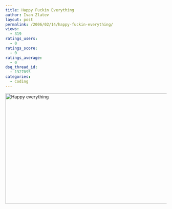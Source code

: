 ```yaml
---
title: Happy Fuckin Everything
author: Ivan Zlatev
layout: post
permalink: /2006/02/14/happy-fuckin-everything/
views:
  - 319
ratings_users:
  - 0
ratings_score:
  - 0
ratings_average:
  - 0
dsq_thread_id:
  - 1327095
categories:
  - Coding
---
```

[<img width="509" height="345" alt="Happy everything" class="centered" src="http://ivanz.com/wp-content/photos/Happy_everything.jpg" />][1]

 [1]: http://ivanz.com/?pp_album=main&#038;pp_cat=fun&#038;pp_image=Happy_everything.jpg "Happy everything"